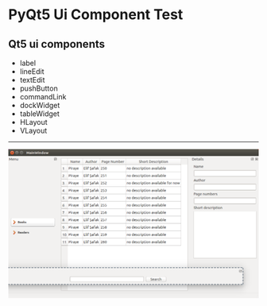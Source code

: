 # PyQt5 Ui Component Test
Qt5 ui components
---
 - label
 - lineEdit
 - textEdit
 - pushButton
 - commandLink
 - dockWidget
 - tableWidget
 - HLayout
 - VLayout
---
![description here](/ss/1.png)
